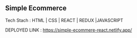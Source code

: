 ## Simple Ecommerce 

Tech Stach : HTML | CSS | REACT | REDUX |JAVASCRIPT

DEPLOYED LINK : https://simple-ecommere-react.netlify.app/
